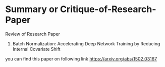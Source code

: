 # Summary or Critique-of-Research-Paper
Review of Research Paper 

1. Batch Normalization: Accelerating Deep Network Training by Reducing Internal Covariate Shift

you can find this paper on following link
https://arxiv.org/abs/1502.03167 

